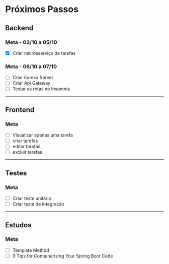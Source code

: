 # Próximos Passos

## Backend
### Meta - 03/10 a 05/10
- [x] Criar microsserviço de tarefas

### Meta - 06/10 a 07/10
- [ ] Criar Eureka Server
- [ ] Criar Api Gateway
- [ ] Testar as rotas no Insomnia

---

## Frontend
### Meta
- [ ] Visualizar apenas uma tarefa
- [ ] criar tarefas
- [ ] editar tarefas
- [ ] excluir tarefas

---

## Testes
### Meta
- [ ] Criar teste unitário
- [ ] Criar teste de integração

---

## Estudos
### Meta
- [ ] Template Method
- [ ] 9 Tips for Containerizing Your Spring Boot Code